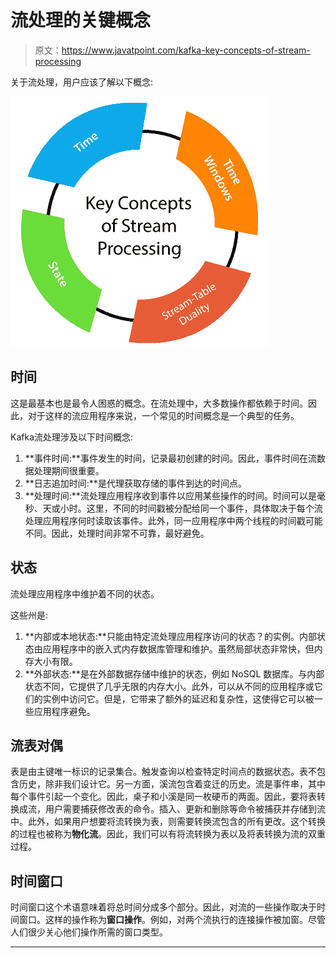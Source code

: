 # 流处理的关键概念

> 原文：<https://www.javatpoint.com/kafka-key-concepts-of-stream-processing>

关于流处理，用户应该了解以下概念:

![Key concepts of Stream Processing](img/f704b8d28436a6f1c63d81dfd4ccc553.png)

## 时间

这是最基本也是最令人困惑的概念。在流处理中，大多数操作都依赖于时间。因此，对于这样的流应用程序来说，一个常见的时间概念是一个典型的任务。

Kafka流处理涉及以下时间概念:

1.  **事件时间:**事件发生的时间，记录最初创建的时间。因此，事件时间在流数据处理期间很重要。
2.  **日志追加时间:**是代理获取存储的事件到达的时间点。
3.  **处理时间:**流处理应用程序收到事件以应用某些操作的时间。时间可以是毫秒、天或小时。这里，不同的时间戳被分配给同一个事件，具体取决于每个流处理应用程序何时读取该事件。此外，同一应用程序中两个线程的时间戳可能不同。因此，处理时间非常不可靠，最好避免。

## 状态

流处理应用程序中维护着不同的状态。

这些州是:

1.  **内部或本地状态:**只能由特定流处理应用程序访问的状态？的实例。内部状态由应用程序中的嵌入式内存数据库管理和维护。虽然局部状态非常快，但内存大小有限。
2.  **外部状态:**是在外部数据存储中维护的状态，例如 NoSQL 数据库。与内部状态不同，它提供了几乎无限的内存大小。此外，可以从不同的应用程序或它们的实例中访问它。但是，它带来了额外的延迟和复杂性，这使得它可以被一些应用程序避免。

## 流表对偶

表是由主键唯一标识的记录集合。触发查询以检查特定时间点的数据状态。表不包含历史，除非我们设计它。另一方面，溪流包含着变迁的历史。流是事件串，其中每个事件引起一个变化。因此，桌子和小溪是同一枚硬币的两面。因此，要将表转换成流，用户需要捕获修改表的命令。插入、更新和删除等命令被捕获并存储到流中。此外，如果用户想要将流转换为表，则需要转换流包含的所有更改。这个转换的过程也被称为**物化流**。因此，我们可以有将流转换为表以及将表转换为流的双重过程。

## 时间窗口

时间窗口这个术语意味着将总时间分成多个部分。因此，对流的一些操作取决于时间窗口。这样的操作称为**窗口操作**。例如，对两个流执行的连接操作被加窗。尽管人们很少关心他们操作所需的窗口类型。

* * *